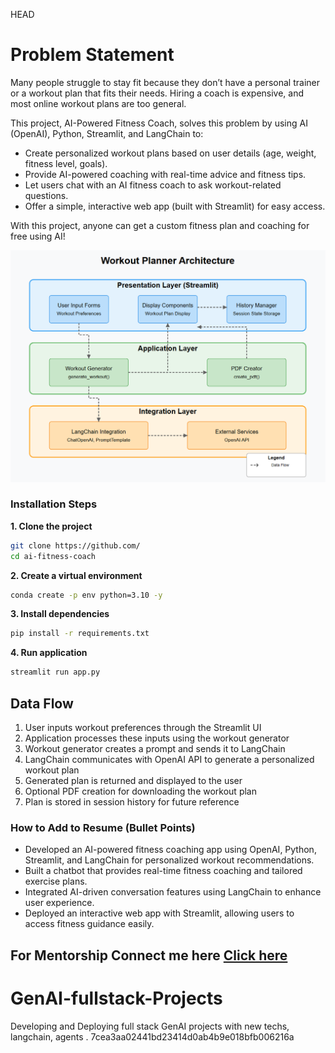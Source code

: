 HEAD
# Problem Statement

Many people struggle to stay fit because they don’t have a personal trainer or a workout plan that fits their needs. Hiring a coach is expensive, and most online workout plans are too general.

This project, AI-Powered Fitness Coach, solves this problem by using AI (OpenAI), Python, Streamlit, and LangChain to:
- Create personalized workout plans based on user details (age, weight, fitness level, goals).
- Provide AI-powered coaching with real-time advice and fitness tips.
- Let users chat with an AI fitness coach to ask workout-related questions.
- Offer a simple, interactive web app (built with Streamlit) for easy access.

With this project, anyone can get a custom fitness plan and coaching for free using AI! 

<img src="Arch/arch.png" alt="Workflow Diagram">

### Installation Steps

**1.  Clone the project**
```bash
git clone https://github.com/
cd ai-fitness-coach
```

**2. Create a virtual environment**
```bash
conda create -p env python=3.10 -y
```

**3. Install dependencies**
```bash
pip install -r requirements.txt
```

**4. Run application**
```bash
streamlit run app.py
```

## Data Flow

1. User inputs workout preferences through the Streamlit UI
2. Application processes these inputs using the workout generator
3. Workout generator creates a prompt and sends it to LangChain
4. LangChain communicates with OpenAI API to generate a personalized workout plan
5. Generated plan is returned and displayed to the user
6. Optional PDF creation for downloading the workout plan
6. Plan is stored in session history for future reference

### How to Add to Resume (Bullet Points)
- Developed an AI-powered fitness coaching app using OpenAI, Python, Streamlit, and LangChain for personalized workout recommendations.
- Built a chatbot that provides real-time fitness coaching and tailored exercise plans.
- Integrated AI-driven conversation features using LangChain to enhance user experience.
- Deployed an interactive web app with Streamlit, allowing users to access fitness guidance easily.

## For Mentorship Connect me here [Click here](https://topmate.io/shivan_kumar1)
# GenAI-fullstack-Projects
Developing and Deploying full stack GenAI projects with new techs, langchain, agents .
7cea3aa02441bd23414d0ab4b9e018bfb006216a
